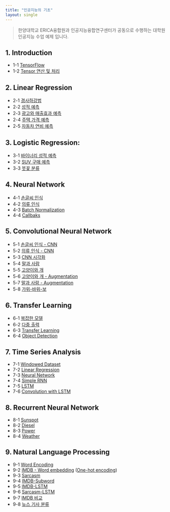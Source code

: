 ```yaml
---
title: "인공지능의 기초"
layout: single
---
```


> 한양대학교 ERICA융합원과 인공지능융합연구센터가 공동으로 수행하는 대학원 인공지능 수업 예제 입니다.

## 1. Introduction
* 1-1 [TensorFlow][1-1]
* 1-2 [Tensor 연산 및 처리][1-2]

## 2. Linear Regression
* 2-1 [경사하강법][2-1]
* 2-2 [성적 예측][2-2]
* 2-3 [광고와 매출효과 예측][2-3]
* 2-4 [주택 가격 예측][2-4]
* 2-5 [자동차 연비 예측][2-5]

## 3. Logistic Regression:
* 3-1 [바이너리 성적 예측][3-1]
* 3-2 [SUV 구매 예측][3-2]
* 3-3 [붓꽃 분류][3-3]

## 4. Neural Network
* 4-1 [손글씨 인식][4-1]
* 4-2 [의류 인식][4-2]
* 4-3 [Batch Normalization][4-3]
* 4-4 [Callbaks][4-4]
<!--* 4-5 [TF Dataset][4-5]-->

## 5. Convolutional Neural Network
* 5-1 [손글씨 인식 - CNN][5-1]
* 5-2 [의류 인식 - CNN][5-2]
* 5-3 [CNN 시각화][5-3]
* 5-4 [말과 사람][5-4]
* 5-5 [고양이와 개][5-5]
* 5-6 [고양이와 개 - Augmentation][5-6]
* 5-7 [말과 사람 - Augmentation][5-7]
* 5-8 [가위-바위-보][5-8]

## 6. Transfer Learning
* 6-1 [복잡한 모델][6-1]
* 6-2 [다중 출력][6-2] 
* 6-3 [Transfer Learning][6-3]
* 6-4 [Object Detection][6-4]
<!--* 6-2 [Yolo][6-2-1]-->
<!--* 6-3 [GAN][6-3-1]-->
<!--* 6-4 [Style Transfer][6-4-1]-->

## 7. Time Series Analysis
* 7-1 [Windowed Dataset][7-1]
* 7-2 [Linear Regression][7-2]
* 7-3 [Neural Network][7-3]
* 7-4 [Simple RNN][7-4]
* 7-5 [LSTM][7-5]
* 7-6 [Convolution with LSTM][7-6]

## 8. Recurrent Neural Network
* 8-1 [Sunspot][8-1]
* 8-2 [Diesel][8-2]
* 8-3 [Power][8-3]
* 8-4 [Weather][8-4]

## 9. Natural Language Processing
* 9-1 [Word Encoding][9-1]
* 9-2 [IMDB - Word embedding][9-2] ([One-hot encoding][9-2-1])
* 9-3 [Sarcasm][9-3]
* 9-4 [IMDB-Subword][9-4]
* 9-5 [IMDB-LSTM][9-5]
* 9-6 [Sarcasm-LSTM][9-6]
* 9-7 [IMDB 비교][9-7]
* 9-8 [뉴스 기사 분류][9-8]

[1-1]: https://colab.research.google.com/drive/1KQimvQusjg_bHG2U86w4OyIysgRMDLbL
[1-2]: https://colab.research.google.com/drive/1PVbBsYAgs6_JSKZTHRIw3BVIt6oY2pn6
[2-1]: https://colab.research.google.com/drive/1Pbcg3-rcOp0bA72yN871scfeGeDVPdFq
[2-2]: https://colab.research.google.com/drive/1KOzIYsnLLWymCTycAr4KrEbfcV7ulfOW
[2-3]: https://colab.research.google.com/drive/1KOINBbzMuO4i9vUAflXjlZ_rK7duUUBI
[2-4]: https://colab.research.google.com/drive/1HGwabb7FAXrg0veVTy1yRc1Qgdj3ryqu
[2-5]: https://colab.research.google.com/drive/1L1v2KVZJNgfe88mR59-ybpntCI5abPKq
[3-1]: https://colab.research.google.com/drive/1Kys3njBLE5JS2V1-RX8It1ykW0f6w-n3
[3-2]: https://colab.research.google.com/drive/1KGC5jV_CniQQynGC4KxZTBM-fcn9g7SJ
[3-3]: https://colab.research.google.com/drive/1KNtnmheqfc6B7hB5_rEcU4m7NA781ojV
[4-1]: https://colab.research.google.com/drive/1KKCgB0xfOdujcASAjSw3EMpTu_Uy19rJ
[4-2]: https://colab.research.google.com/drive/1Kx9ATSRZDKzdO790tKKI54ckp3bfBJlB
[4-3]: https://colab.research.google.com/drive/1MLUmPaaKUZhHag6vTJA873SWSYqHxVDZ
[4-4]: https://colab.research.google.com/drive/1Em0NmVd8W7lfYbpsvsx10ga6jTkGbPtH
[4-5]: https://colab.research.google.com/drive/1eQ5xf55aXQxNrlSYL_pdu5TJKBXESqeW
[5-1]: https://colab.research.google.com/drive/1KwFMpvgT0b4oWGFYxtuAatam3DE1y2gE
[5-2]: https://colab.research.google.com/drive/1KvgO1mKI0MvxU85JW7JwqePNR1TaNUKi
[5-3]: https://colab.research.google.com/drive/1gf4caG9E-3aVQ7sNgYiOBCIG6occIgjU
[5-3-1]: https://colab.research.google.com/drive/1DkgGgq2pvUtsteBguX97ffnozhqWxOAx
[5-4]: https://colab.research.google.com/drive/1Kay3VNe6qOUJfrRkecnYliu7Uz2npztY
[5-5]: https://colab.research.google.com/drive/1KuDg7mCRcrT_wL9VOJungDlAKXaKXz_N
[5-6]: https://colab.research.google.com/drive/1KrHAi7UJO_VpGfNzzi5REnYWOzvULg7i
[5-7]: https://colab.research.google.com/drive/1K_NFQQCfIT_u1ngChpjt-mGBdA5DD34u
[5-8]: https://colab.research.google.com/drive/1KRNwkgGKI9t7Wwo_EyC8gL7nL_j8rm86
[6-1]: https://colab.research.google.com/drive/1mKrAS3nv-LtcwrFFMBC9X1EtT8DI9zMM
[6-2]: https://colab.research.google.com/drive/1dvlxttub0oIseu79VX7vrav0stzbk3RL
[6-3]: https://colab.research.google.com/drive/1MbIoThePsrNifKCh4DifI-h5fQK4nAiA
[6-4]: https://colab.research.google.com/drive/1xty0A6TcZxGpbePDOBJUETbProqoewxo
[6-2-1]: https://colab.research.google.com/drive/1XL1Sq7GOG2_Qsc4e15qyV4AWAfYoy42F
[6-3-1]: https://colab.research.google.com/drive/1t0FmaF2hbFDRSbp1yJkFmG2jdDemdRTT
[6-4-1]: https://colab.research.google.com/drive/1yP95JqlwVtkrSQb66n3KOceR80jjRMgy
[7-1]: https://colab.research.google.com/drive/1xlbSC_XeLSSZDuSq_YawI6G_kmFFxuA2
[7-2]: https://colab.research.google.com/drive/1ncG9ROhzb7r9ZfOwgL8swW_7P4fJMuX2
[7-3]: https://colab.research.google.com/drive/1D9WrhACYnQhr9G19ZTOZ9FyT0peVAKnd
[7-4]: https://colab.research.google.com/drive/1C0EdM9kcQn5D_zCGN_MZ_KUt2TXbkBtB
[7-5]: https://colab.research.google.com/drive/1F4TM1ctFJKK0DxjsQC7qs2NHh0NLndXA
[7-6]: https://colab.research.google.com/drive/1UCrIHn6Zz0HRxVHFahRLzuSGwgVkFN02
[8-1]: https://colab.research.google.com/drive/1UC5aoVKZR_iB9wnEjv5zku8NB9rMLFgg
[8-2]: https://colab.research.google.com/drive/1fSD5ZRJnPmdDox1NFcR9K0nnkf39oJJ1 
[8-3]: https://colab.research.google.com/drive/1fRMg62WYAHhh3zr05w_hmAu3CxN5ZLee
[8-4]: https://colab.research.google.com/drive/1RQo8Jn_Mzc2I71o9Dh5vuKydkyJ6mv4j
[9-1]: https://colab.research.google.com/drive/1BgYWLX2YismXuEjeeiY1503cjurfTOdt
[9-2-1]: https://colab.research.google.com/drive/1ME1NDmGDTpteQNy0PfRn18IEjRRToZuL
[9-2]: https://colab.research.google.com/drive/1QX0G3sAuVUToEVDi64EXwjAhcj1TOcyI
[9-3]: https://colab.research.google.com/drive/1FFDFLXVCEIKvzxrVjvjQeU7bGmeGRaKb
[9-4]: https://colab.research.google.com/drive/1P0xQ7Qs2muwDL_FC-kb4k680FRMvsykC
[9-5]: https://colab.research.google.com/drive/1DlggPvh1rjcIFeplVFXq4jYQWDuVf2U7
[9-6]: https://colab.research.google.com/drive/1vsav8EgLWks2leS3-PtNNcnhXQCC6EM2
[9-7]: https://colab.research.google.com/drive/1DpK_b2r8bqyPaZpUc5kzFleR0kSIKi2_
[9-8]: https://colab.research.google.com/drive/15hAB8OpJyQUfAr7jX_yM0TmOvqwefK9C
